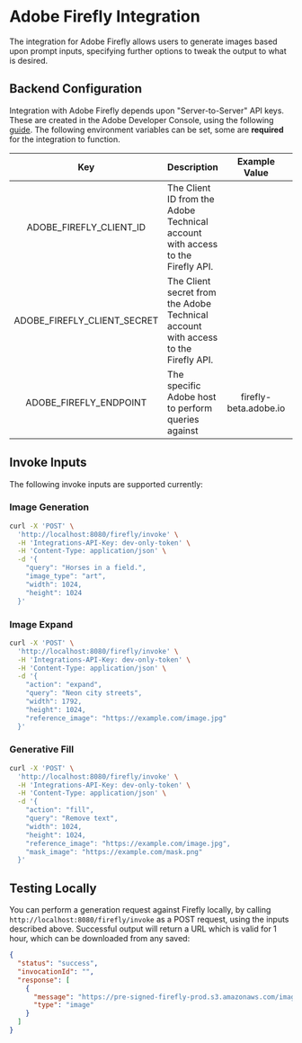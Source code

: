 # Adobe Firefly Integration

The integration for Adobe Firefly allows users to generate images based upon prompt inputs, specifying further options to tweak the output to what is desired.

## Backend Configuration

Integration with Adobe Firefly depends upon "Server-to-Server" API keys. These are created in the Adobe Developer Console, using the following [guide](https://developer.adobe.com/firefly-services/docs/firefly-api/guides/). The following environment variables can be set, some are **required** for the integration to function.

| Key                     | Description  | Example Value | Default | Required  |
|:-----------------------:|:-------------|:--------------------:|:-------:|:---------:|
| ADOBE_FIREFLY_CLIENT_ID | The Client ID from the Adobe Technical account with access to the Firefly API. | | | **Yes** |
| ADOBE_FIREFLY_CLIENT_SECRET | The Client secret from the Adobe Technical account with access to the Firefly API. | | | **Yes** |
| ADOBE_FIREFLY_ENDPOINT | The specific Adobe host to perform queries against | firefly-beta.adobe.io | firefly-beta.adobe.io | No |

## Invoke Inputs

The following invoke inputs are supported currently:

### Image Generation

```bash
curl -X 'POST' \
  'http://localhost:8080/firefly/invoke' \
  -H 'Integrations-API-Key: dev-only-token' \
  -H 'Content-Type: application/json' \
  -d '{
    "query": "Horses in a field.",
    "image_type": "art",
    "width": 1024,
    "height": 1024
  }'
```

### Image Expand

```bash
curl -X 'POST' \
  'http://localhost:8080/firefly/invoke' \
  -H 'Integrations-API-Key: dev-only-token' \
  -H 'Content-Type: application/json' \
  -d '{
    "action": "expand",
    "query": "Neon city streets",
    "width": 1792,
    "height": 1024,
    "reference_image": "https://example.com/image.jpg"
  }'
```

### Generative Fill

```bash
curl -X 'POST' \
  'http://localhost:8080/firefly/invoke' \
  -H 'Integrations-API-Key: dev-only-token' \
  -H 'Content-Type: application/json' \
  -d '{
    "action": "fill",
    "query": "Remove text",
    "width": 1024,
    "height": 1024,
    "reference_image": "https://example.com/image.jpg",
    "mask_image": "https://example.com/mask.png"
  }'
```

## Testing Locally

You can perform a generation request against Firefly locally, by calling `http://localhost:8080/firefly/invoke` as a POST request, using the inputs described above. Successful output will return a URL which is valid for 1 hour, which can be downloaded from any saved:

```json
{
  "status": "success",
  "invocationId": "",
  "response": [
    {
      "message": "https://pre-signed-firefly-prod.s3.amazonaws.com/images/60dc3b2a-9172-4def-88e2-5e0a994090ac?X-Amz-Algorithm=AWS4-HMAC-SHA256&X-Amz-Credential=AKIARDA3TX66CSNORXF4%2F20240509%2Fus-west-2%2Fs3%2Faws4_request&X-Amz-Date=20240509T145903Z&X-Amz-Expires=3600&X-Amz-SignedHeaders=host&X-Amz-Signature=ea174c1837b6002d5f857d72495a035a24fddde49be3e939e94122ebe6ea0a97",
      "type": "image"
    }
  ]
}
```
